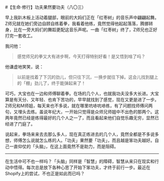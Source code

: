 #【生命⋅修行】功夫果然要功夫（八〇三）

早上我趴木板上活动着腿部，眼前的大妈们正在「红枣树」的音乐声中翩翩起舞。Z师兄就在她们旁边自顾自练着拳，我看着他练，竟然觉得他起起落落，腾挪转身，比在一旁大妈们的舞蹈更配这音乐声呢。一曲「红枣树」终了，Z师兄也正好打完一套收工。

我问他：

> 感觉师兄的拳又大有进步啊，今天打得特别好看！是又悟到啥了吗？

他谦虚地笑笑，说：

> 以前是找着了下沉的劲儿，但只往下沉，一换步就往下掉。这会儿找到腿上的「棚」劲儿了，终于能弹起来了！

可巧，大宝也在一边和师傅聊着拳。在场的几个人，也就我功夫没多大长进。大宝算是有天分、又年轻、也肯下苦功的，早早就找到了感觉，现在又更是进了一步。Z师兄和M师姐，每天来也不多说，就在哪里吭哧吭哧练，有了问题找师傅问两句，又埋头去练。虽说年纪大，一开始只觉得是众师兄师姐中不出色的那两个。这两年竟然已经是练得最好的几个人之一了，而且看起来他们自觉乐趣无穷，显然已经进了门庭了。

说起来，拳场来来去去那么多人，现在真正练进去的几个人，竟然全都是不多说多想，师傅怎么说就怎么练的人。「功夫」果然要「功夫」，而且越是笨功夫越好。自己一直仰仗的「头脑」，在这上面竟然不是助力，而是阻碍。

----

在生活中可不也一样吗？「头脑」同样是「智慧」的障碍，智慧从来只在现实和行动中悟得。每次总是放下各种心思了开始下笨功夫，才终于前行一步。最近在Shopify上的尝试，不也正是如此而已吗？

